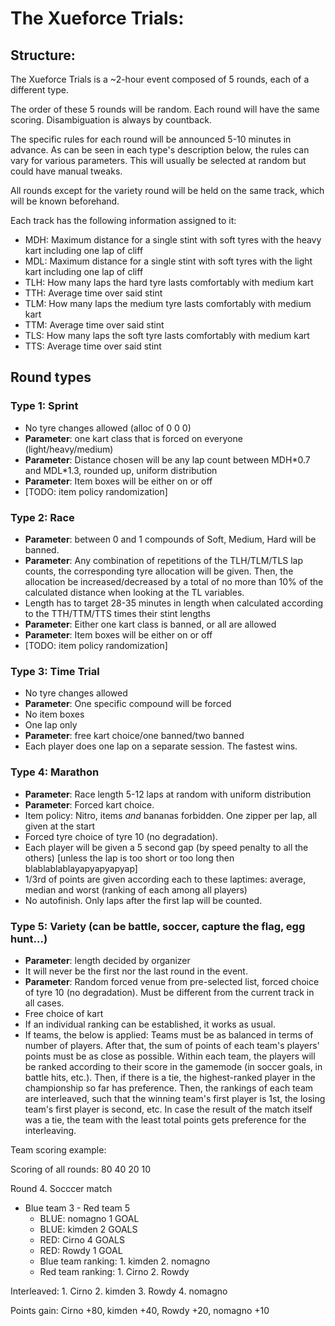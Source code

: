 # The Xueforce Trials:

## Structure:
The Xueforce Trials is a ~2-hour event composed of 5 rounds, each of a different type.

The order of these 5 rounds will be random. Each round will have the same scoring. Disambiguation is always by countback.

The specific rules for each round will be announced 5-10 minutes in advance. As can be seen in each type's description below, the rules can vary for various parameters. This will usually be selected at random but could have manual tweaks.

All rounds except for the variety round will be held on the same track, which will be known beforehand.

Each track has the following information assigned to it:
- MDH: Maximum distance for a single stint with soft tyres with the heavy kart including one lap of cliff
- MDL: Maximum distance for a single stint with soft tyres with the light kart including one lap of cliff
- TLH: How many laps the hard tyre lasts comfortably with medium kart
- TTH: Average time over said stint
- TLM: How many laps the medium tyre lasts comfortably with medium kart
- TTM: Average time over said stint
- TLS: How many laps the soft tyre lasts comfortably with medium kart
- TTS: Average time over said stint

## Round types
### Type 1: Sprint
 - No tyre changes allowed (alloc of 0 0 0)
 - **Parameter**: one kart class that is forced on everyone (light/heavy/medium)
 - **Parameter**: Distance chosen will be any lap count between MDH\*0.7 and MDL\*1.3, rounded up, uniform distribution
 - **Parameter**: Item boxes will be either on or off
 - [TODO: item policy randomization]

### Type 2: Race
 - **Parameter**: between 0 and 1 compounds of Soft, Medium, Hard will be banned.
 - **Parameter**: Any combination of repetitions of the TLH/TLM/TLS lap counts, the corresponding tyre allocation will be given. Then, the allocation be increased/decreased by a total of no more than 10% of the calculated distance when looking at the TL variables. 
 - Length has to target 28-35 minutes in length when calculated according to the TTH/TTM/TTS times their stint lengths
 - **Parameter**: Either one kart class is banned, or all are allowed
 - **Parameter**: Item boxes will be either on or off
 - [TODO: item policy randomization]

### Type 3: Time Trial
 - No tyre changes allowed
 - **Parameter**: One specific compound will be forced
 - No item boxes
 - One lap only
 - **Parameter**: free kart choice/one banned/two banned
 - Each player does one lap on a separate session. The fastest wins.

### Type 4: Marathon
 - **Parameter**: Race length 5-12 laps at random with uniform distribution
 - **Parameter**: Forced kart choice.
 - Item policy: Nitro, items *and* bananas forbidden. One zipper per lap, all given at the start
 - Forced tyre choice of tyre 10 (no degradation).
 - Each player will be given a 5 second gap (by speed penalty to all the others) [unless the lap is too short or too long then blablablablayapyapyapyap]
 - 1/3rd of points are given according each to these laptimes: average, median and worst (ranking of each among all players)
 - No autofinish. Only laps after the first lap will be counted.

### Type 5: Variety (can be battle, soccer, capture the flag, egg hunt...)
 - **Parameter**: length decided by organizer
 - It will never be the first nor the last round in the event.
 - **Parameter**: Random forced venue from pre-selected list, forced choice of tyre 10 (no degradation). Must be different from the current track in all cases.
 - Free choice of kart
 - If an individual ranking can be established, it works as usual.
 - If teams, the below is applied:
    Teams must be as balanced in terms of number of players. After that, the sum of points of each team's players' points must be as close as possible.
    Within each team, the players will be ranked according to their score in the gamemode (in soccer goals, in battle hits, etc.).
    Then, if there is a tie, the highest-ranked player in the championship so far has preference.
    Then, the rankings of each team are interleaved, such that the winning team's first player is 1st, the losing team's first player is second, etc.
    In case the result of the match itself was a tie, the team with the least total points gets preference for the interleaving.

Team scoring example:

Scoring of all rounds: 80 40 20 10

Round 4. Socccer match
- Blue team 3 - Red team 5
  - BLUE: nomagno 1 GOAL
  - BLUE: kimden 2 GOALS
  - RED: Cirno 4 GOALS
  - RED: Rowdy 1 GOAL
  - Blue team ranking: 1. kimden 2. nomagno
  - Red team ranking: 1. Cirno 2. Rowdy

Interleaved: 1. Cirno 2. kimden 3. Rowdy 4. nomagno

Points gain: Cirno +80, kimden +40, Rowdy +20, nomagno +10
